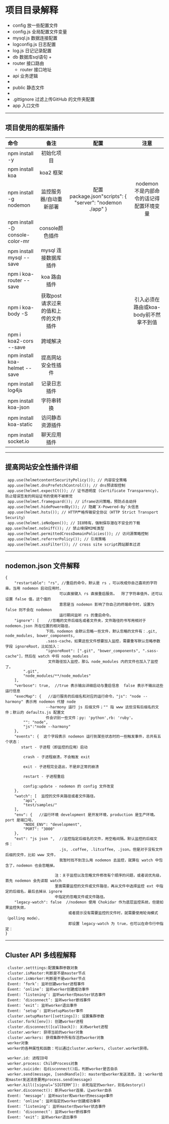 # 项目目录解释
+ config  放一些配置文件
 +  config.js 全局配置文件变量
 +  mysql.js 数据连接配置
 +  logconfig.js 日志配置
 +  log.js 日记记录配置
+ db 数据库sql语句
  +  
+ router 接口路由
  +  router 接口地址 
+ api 业务逻辑
 + 
+ public 静态文件
 + 
+ .gittignore 过滤上传GitHub 的文件夹配置
+ app 入口文件
---
## 项目使用的框架插件
|命令|备注|配置|注意|
|:-|:-:|:-:|:-:|
|npm install -y| 初始化项目|
|npm install koa| koa2 框架|
|npm install -g nodemon|   监控服务器/自动重新部署|配置package.json"scripts": { "server": "nodemon ./app" }|nodemon 不是内部命令的话记得配置环境变量|
|npm install -D console-color-mr|console颜色插件|
|npm install mysql --save| mysql 连接数据库插件|
|npm i koa-router --save|koa 路由插件|
| npm i koa-body -S|获取post请求过来的值和上传的文件 插件| |引入必须在路由或koa-body前不然拿不到值|
| npm i koa2-cors --save|跨域解决|
| npm install koa-helmet --save|提高网站安全性插件|
| npm install log4js|记录日志插件|
| npm install koa-json|字符串转换|
| npm install koa-static|访问静态资源插件|
| npm install socket.io|聊天应用 插件|

---
## 提高网站安全性插件详细
```
 app.use(helmetcontentSecurityPolicy()); // 内容安全策略
 app.use(helmet.dnsPrefetchControl()); // dns预读取控制
 app.use(helmet.expectCt()); // 证书透明度 (Certificate Transparency)，防止错误签发的网站证书的使用不被察觉
 app.use(helmet.frameguard()); // iframe访问策略，预防点击劫持
 app.use(helmet.hidePoweredBy()); // 隐藏`X-Powered-By`头信息
 app.use(helmet.hsts()); // HTTP严格传输安全协议（HTTP Strict Transport Security）
 app.use(helmet.ieNoOpen()); // IE8特有，强制保存潜在不安全的下载app.use(helmet.noSniff()); // 禁止嗅探MIME类型
 app.use(helmet.permittedCrossDomainPolicies()); // 访问源策略控制
 app.use(helmet.referrerPolicy()); // 引用策略
 app.use(helmet.xssFilter()); // cross site script跨站脚本过滤
```
---
## nodemon.json 文件解释
```
{
    "restartable": "rs", //重启的命令，默认是 rs ，可以改成你自己喜欢的字符串。当用 nodemon 启动应用时，
	                    可以直接键入 rs 直接重启服务。  除了字符串值外，还可以设置 false 值，这个值的
						意思是当 nodemon 影响了你自己的终端命令时，设置为 false 则不会在 nodemon 
						运行期间监听 rs 的重启命令。
    "ignore": [    //忽略的文件后缀名或者文件夹，文件路径的书写用相对于 nodemon.json 所在位置的相对路径，
	              下同。nodemon 会默认忽略一些文件，默认忽略的文件有：.git, node_modules, bower_components, 
				  .sass-cache，如果这些文件想要加入监控，需要重写默认忽略参数字段 ignoreRoot，比如加入：
				  "ignoreRoot": [".git", "bower_components", ".sass-cache"]，然后在 watch 中将 node_modules
				   文件路径加入监控，那么 node_modules 内的文件也加入了监控了。
        ".git",
        "node_modules/**/node_modules"
    ],
    "verbose": true,  //true 表示输出详细启动与重启信息  false 表示不输出这些运行信息
    "execMap": {   //运行服务的后缀名和对应的运行命令，"js": "node --harmony" 表示用 nodemon 代替 node  
	              --harmony 运行 js 后缀文件；"" 指 www 这些没有后缀名的文件；默认的 defaults.js 配置文
				  件会识别一些文件：py: 'python',rb: 'ruby'。
        "": "node",
        "js":"node --harmony"
    },
    "events": {  这个字段表示 nodemon 运行到某些状态时的一些触发事件，总共有五个状态：
	   start - 子进程（即监控的应用）启动

		crash - 子进程崩溃，不会触发 exit

		exit - 子进程完全退出，不是非正常的崩溃

		restart - 子进程重启

		config:update - nodemon 的 config 文件改变
    },
    "watch": [  监控的文件夹路径或者文件路径。
        "api",
        "test/samples/"
    ],
    "env": {   //运行环境 development 是开发环境，production 是生产环境。port 是端口号。
        "NODE_ENV": "development",
        "PORT": "3000"
    },
    "ext": "js json ",  //监控指定后缀名的文件，用空格间隔。默认监控的后缀文件：
						.js, .coffee, .litcoffee, .json。但是对于没有文件后缀的文件，比如 www 文件，
						我暂时找不到怎么用 nodemon 去监控，就算在 watch 中包含了，nodemon 也会忽略掉。

                      注：关于监控以及忽略文件修改有个顺序的问题，或者说优先级，首先 nodemon 会先读取 watch 
					  里面需要监控的文件或文件路径，再从文件中选择监控 ext 中指定的后缀名，最后去掉从 ignore 
					  中指定的忽略文件或文件路径。
    "legacy-watch": false  //nodemon 使用 Chokidar 作为底层监控系统，但是如果监控失效，
	                        或者提示没有需要监控的文件时，就需要使用轮询模式（polling mode），
							即设置 legacy-watch 为 true，也可以在命令行中指定：
}
```    
---
## Cluster API 多线程解释
```
 cluster.setttings:配置集群参数对象
 cluster.isMaster:判断是不是master节点
 cluster.isWorker:判断是不是worker节点
 Event: ‘fork’: 监听创建worker进程事件
 Event: ‘online’: 监听worker创建成功事件
 Event: ‘listening’: 监听worker向master状态事件
 Event: ‘disconnect’: 监听worker断线事件
 Event: ‘exit’: 监听worker退出事件
 Event: ‘setup’: 监听setupMaster事件
 cluster.setupMaster([settings]): 设置集群参数
 cluster.fork([env]): 创建worker进程
 cluster.disconnect([callback]): 关闭worket进程
 cluster.worker: 获得当前的worker对象
 cluster.workers: 获得集群中所有存活的worker对象
 worker对象
 worker的各种属性和函数：可以通过cluster.workers, cluster.worket获得。

 worker.id: 进程ID号
 worker.process: ChildProcess对象
 worker.suicide: 在disconnect()后，判断worker是否自杀
 worker.send(message, [sendHandle]): master给worker发送消息。注：worker给发master发送消息要用process.send(message)
 worker.kill([signal=‘SIGTERM’]): 杀死指定的worker，别名destory()
 worker.disconnect(): 断开worker连接，让worker自杀
 Event: ‘message’: 监听master和worker的message事件
 Event: ‘online’: 监听指定的worker创建成功事件
 Event: ‘listening’: 监听master向worker状态事件
 Event: ‘disconnect’: 监听worker断线事件
 Event: ‘exit’: 监听worker退出事件
 ```
